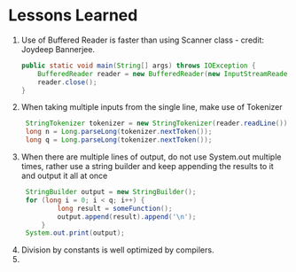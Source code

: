 # Lessons Learned

1. Use of Buffered Reader is faster than using Scanner class - credit: Joydeep Bannerjee.
    ```java
    public static void main(String[] args) throws IOException {
        BufferedReader reader = new BufferedReader(new InputStreamReader(System.in));
        reader.close();
    }
    ```
2. When taking multiple inputs from the single line, make use of Tokenizer
   ```java
    StringTokenizer tokenizer = new StringTokenizer(reader.readLine());
    long n = Long.parseLong(tokenizer.nextToken());
    long q = Long.parseLong(tokenizer.nextToken());
   ```
3. When there are multiple lines of output, do not use System.out multiple times, rather use a string builder and keep appending the results to it and output it all at once
   ```java
    StringBuilder output = new StringBuilder();
    for (long i = 0; i < q; i++) {
            long result = someFunction();
            output.append(result).append('\n');
        }
    System.out.print(output);
   ```
4.  Division by constants is well optimized by compilers.
5.  